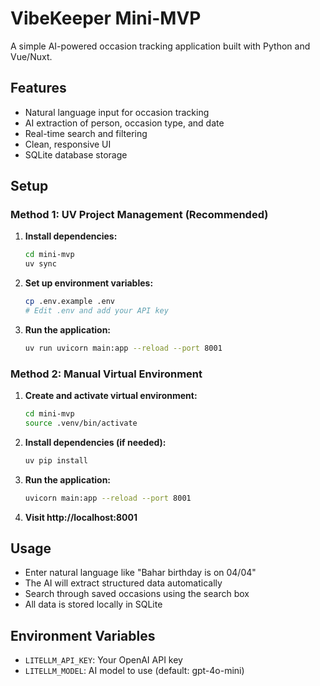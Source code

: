 # VibeKeeper Mini-MVP

A simple AI-powered occasion tracking application built with Python and Vue/Nuxt.

## Features

- Natural language input for occasion tracking
- AI extraction of person, occasion type, and date
- Real-time search and filtering
- Clean, responsive UI
- SQLite database storage

## Setup

### Method 1: UV Project Management (Recommended)

1. **Install dependencies:**
   ```bash
   cd mini-mvp
   uv sync
   ```

2. **Set up environment variables:**
   ```bash
   cp .env.example .env
   # Edit .env and add your API key
   ```

3. **Run the application:**
   ```bash
   uv run uvicorn main:app --reload --port 8001
   ```

### Method 2: Manual Virtual Environment

1. **Create and activate virtual environment:**
   ```bash
   cd mini-mvp
   source .venv/bin/activate
   ```

2. **Install dependencies (if needed):**
   ```bash
   uv pip install
   ```

3. **Run the application:**
   ```bash
   uvicorn main:app --reload --port 8001
   ```

4. **Visit http://localhost:8001**

## Usage

- Enter natural language like "Bahar birthday is on 04/04"
- The AI will extract structured data automatically
- Search through saved occasions using the search box
- All data is stored locally in SQLite

## Environment Variables

- `LITELLM_API_KEY`: Your OpenAI API key
- `LITELLM_MODEL`: AI model to use (default: gpt-4o-mini)
